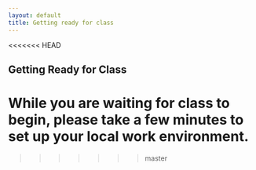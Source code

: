 ```yaml
---
layout: default
title: Getting ready for class
---
```

<<<<<<< HEAD

## Getting Ready for Class

While you are waiting for class to begin, please take a few minutes to set up your local work environment.
=======
>>>>>>> master
